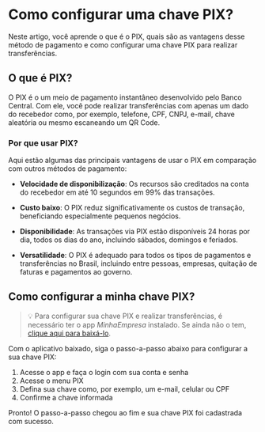 # Como configurar uma chave PIX? 

Neste artigo, você aprende o que é o PIX, quais são as vantagens desse método de pagamento e como configurar uma chave PIX para realizar transferências. 

## O que é PIX?

O PIX é o um meio de pagamento instantâneo desenvolvido pelo Banco Central. Com ele, você pode realizar transferências com apenas um dado do recebedor como, por exemplo, telefone, CPF, CNPJ, e-mail, chave aleatória ou mesmo escaneando um QR Code.

### Por que usar PIX?

Aqui estão algumas das principais vantagens de usar o PIX em comparação com outros métodos de pagamento:

- **Velocidade de disponibilização**: Os recursos são creditados na conta do recebedor em até 10 segundos em 99% das transações.
  
- **Custo baixo**: O PIX reduz significativamente os custos de transação, beneficiando especialmente pequenos negócios.
  
- **Disponibilidade**: As transações via PIX estão disponíveis 24 horas por dia, todos os dias do ano, incluindo sábados, domingos e feriados.
  
- **Versatilidade**: O PIX é adequado para todos os tipos de pagamentos e transferências no Brasil, incluindo entre pessoas, empresas, quitação de faturas e pagamentos ao governo.


## Como configurar a minha chave PIX?

> :bulb: Para configurar sua chave PIX e realizar transferências, é necessário ter o app *MinhaEmpresa* instalado. Se ainda não o tem, [clique aqui para baixá-lo](#).
 
Com o aplicativo baixado, siga o passo-a-passo abaixo para configurar a sua chave PIX:

1. Acesse o app e faça o login com sua conta e senha </li>
2. Acesse o menu PIX
3. Defina sua chave como, por exemplo, um e-mail, celular ou CPF
4. Confirme a chave informada

Pronto! O passo-a-passo chegou ao fim e sua chave PIX foi cadastrada com sucesso.




